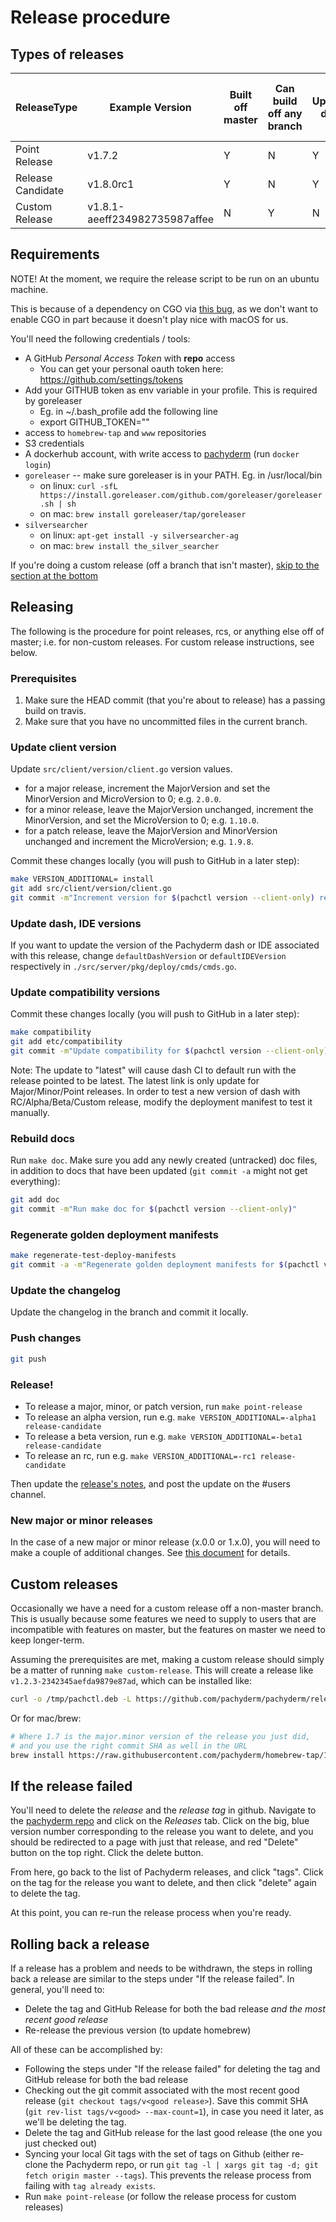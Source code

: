 # Release procedure

## Types of releases

|ReleaseType|Example Version|Built off master|Can build off any branch| Updates docs| Can host multiple install versions |
|---|---|---|---|---|---|
|Point Release| v1.7.2| Y | N | Y | N |
|Release Candidate| v1.8.0rc1 | Y | N | Y | N |
|Custom Release | v1.8.1-aeeff234982735987affee | N | Y | N | Y |

## Requirements

NOTE! At the moment, we require the release script to be run on an ubuntu
machine.

This is because of a dependency on CGO via
[this bug](https://github.com/opencontainers/runc/issues/841), as we don't
want to enable CGO in part because it doesn't play nice with macOS for us.

You'll need the following credentials / tools:

- A GitHub *Personal Access Token* with **repo** access
  - You can get your personal oauth token here: https://github.com/settings/tokens
- Add your GITHUB token as env variable in your profile. This is required by goreleaser
  - Eg. in ~/.bash_profile add the following line
  - export GITHUB_TOKEN="<YOUR-TOKEN-FROM-GH>"
- access to `homebrew-tap` and `www` repositories
- S3 credentials
- A dockerhub account, with write access to
  [pachyderm](https://hub.docker.com/u/pachyderm/) (run `docker login`)
- `goreleaser` -- make sure goreleaser is in your PATH. Eg. in /usr/local/bin
    - on linux: `curl -sfL https://install.goreleaser.com/github.com/goreleaser/goreleaser.sh | sh`
    - on mac: `brew install goreleaser/tap/goreleaser`
- `silversearcher`
    - on linux: `apt-get install -y silversearcher-ag`
    - on mac: `brew install the_silver_searcher`

If you're doing a custom release (off a branch that isn't master),
[skip to the section at the bottom](#custom-releases)

## Releasing

The following is the procedure for point releases, rcs, or anything else off
of master; i.e. for non-custom releases. For custom release instructions, see
below.

### Prerequisites

1) Make sure the HEAD commit (that you're about to release) has a passing
   build on travis.
2) Make sure that you have no uncommitted files in the current branch.

### Update client version

Update `src/client/version/client.go` version values.

- for a major release, increment the MajorVersion and set the MinorVersion and
  MicroVersion to 0; e.g. `2.0.0`.
- for a minor release, leave the MajorVersion unchanged, increment the
  MinorVersion, and set the MicroVersion to 0; e.g. `1.10.0`.
- for a patch release, leave the MajorVersion and MinorVersion unchanged and
  increment the MicroVersion; e.g. `1.9.8`.

Commit these changes locally (you will push to GitHub in a later step):

```bash
make VERSION_ADDITIONAL= install
git add src/client/version/client.go
git commit -m"Increment version for $(pachctl version --client-only) release"
```

### Update dash, IDE versions

If you want to update the version of the Pachyderm dash or IDE associated with
this release, change `defaultDashVersion` or `defaultIDEVersion` respectively in
`./src/server/pkg/deploy/cmds/cmds.go`.

### Update compatibility versions

Commit these changes locally (you will push to GitHub in a later step):

```bash
make compatibility
git add etc/compatibility
git commit -m"Update compatibility for $(pachctl version --client-only) release"
```

Note: The update to "latest" will cause dash CI to default run with the
release pointed to be latest. The latest link is only update for
Major/Minor/Point releases. In order to test a new version of dash with
RC/Alpha/Beta/Custom release, modify the deployment manifest to test it
manually.

### Rebuild docs

Run `make doc`. Make sure you add any newly created (untracked) doc files, in
addition to docs that have been updated (`git commit -a` might not get
everything):

```bash
git add doc
git commit -m"Run make doc for $(pachctl version --client-only)"
```

### Regenerate golden deployment manifests

```bash
make regenerate-test-deploy-manifests
git commit -a -m"Regenerate golden deployment manifests for $(pachctl version --client-only)"
```

### Update the changelog

Update the changelog in the branch and commit it locally.

### Push changes

```bash
git push
```

### Release!

* To release a major, minor, or patch version, run `make point-release`
* To release an alpha version, run e.g.
  `make VERSION_ADDITIONAL=-alpha1 release-candidate`
* To release a beta version, run e.g.
  `make VERSION_ADDITIONAL=-beta1 release-candidate`
* To release an rc, run e.g. `make VERSION_ADDITIONAL=-rc1 release-candidate`

Then update the
[release's notes](https://github.com/pachyderm/pachyderm/releases), and post
the update on the #users channel.

### New major or minor releases

In the case of a new major or minor release (x.0.0 or 1.x.0), you will need
to make a couple of additional changes. See
[this document](./major_minor_release_instructions.md) for details.

## Custom releases

Occasionally we have a need for a custom release off a non-master branch. This
is usually because some features we need to supply to users that are
incompatible with features on master, but the features on master we need to
keep longer-term.

Assuming the prerequisites are met, making a custom release should simply be a
matter of running `make custom-release`. This will create a release like
`v1.2.3-2342345aefda9879e87ad`, which can be installed like:

```bash
curl -o /tmp/pachctl.deb -L https://github.com/pachyderm/pachyderm/releases/download/v1.11.0/pachctl_1.11.0_amd64.deb && sudo dpkg -i /tmp/pachctl.deb
```

Or for mac/brew:

```bash
# Where 1.7 is the major.minor version of the release you just did,
# and you use the right commit SHA as well in the URL
brew install https://raw.githubusercontent.com/pachyderm/homebrew-tap/1.7.0-5a590ad9d8e9a09d4029f0f7379462620cf589ee/pachctl@1.7.rb
```

## If the release failed

You'll need to delete the *release* and the *release tag* in github. Navigate
to the [pachyderm repo](https://www.github.com/pachyderm/pachyderm) and click
on the *Releases* tab. Click on the big, blue version number corresponding to
the release you want to delete, and you should be redirected to a page with
just that release, and red "Delete" button on the top right. Click the delete
button.

From here, go back to the list of Pachyderm releases, and click "tags". Click
on the tag for the release you want to delete, and then click "delete" again
to delete the tag.

At this point, you can re-run the release process when you're ready.

## Rolling back a release

If a release has a problem and needs to be withdrawn, the steps in rolling
back a release are similar to the steps under "If the release failed". In
general, you'll need to:
- Delete the tag and GitHub Release for both the bad release *and the most
  recent good release*
- Re-release the previous version (to update homebrew)

All of these can be accomplished by:
- Following the steps under "If the release failed" for deleting the tag and
  GitHub release for both the bad release
- Checking out the git commit associated with the most recent good release
  (`git checkout tags/v<good release>`). Save this commit SHA
  (`git rev-list tags/v<good> --max-count=1`), in case you need it later, as
  we'll be deleting the tag.
- Delete the tag and GitHub release for the last good release (the one you
  just checked out)
- Syncing your local Git tags with the set of tags on Github (either re-clone
  the Pachyderm repo, or run
  `git tag -l | xargs git tag -d; git fetch origin master --tags`). This
  prevents the release process from failing with `tag already exists`.
- Run `make point-release` (or follow the release process for custom releases)
